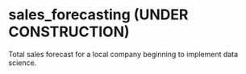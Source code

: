 # sales_forecasting (UNDER CONSTRUCTION)
Total sales forecast for a local company beginning to implement data science.
